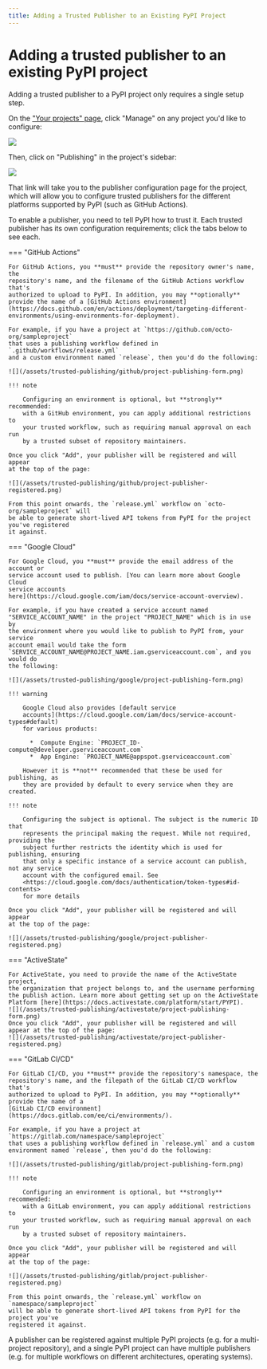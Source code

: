 ```yaml
---
title: Adding a Trusted Publisher to an Existing PyPI Project
---
```


# Adding a trusted publisher to an existing PyPI project

Adding a trusted publisher to a PyPI project only requires a single setup step.

On the ["Your projects" page](https://pypi.org/manage/projects/), click "Manage" on any project you'd like to
configure:

![](/assets/trusted-publishing/manage-link.png)

Then, click on "Publishing" in the project's sidebar:

![](/assets/trusted-publishing/project-publishing-link.png)

That link will take you to the publisher configuration page for the project,
which will allow you to configure trusted publishers for the different
platforms supported by PyPI (such as GitHub Actions).

To enable a publisher, you need to tell PyPI how to trust it. Each trusted
publisher has its own configuration requirements; click the tabs below to see
each.

=== "GitHub Actions"

    For GitHub Actions, you **must** provide the repository owner's name, the
    repository's name, and the filename of the GitHub Actions workflow that's
    authorized to upload to PyPI. In addition, you may **optionally**
    provide the name of a [GitHub Actions environment](https://docs.github.com/en/actions/deployment/targeting-different-environments/using-environments-for-deployment).

    For example, if you have a project at `https://github.com/octo-org/sampleproject`
    that uses a publishing workflow defined in `.github/workflows/release.yml`
    and a custom environment named `release`, then you'd do the following:

    ![](/assets/trusted-publishing/github/project-publishing-form.png)

    !!! note

        Configuring an environment is optional, but **strongly** recommended:
        with a GitHub environment, you can apply additional restrictions to
        your trusted workflow, such as requiring manual approval on each run
        by a trusted subset of repository maintainers.

    Once you click "Add", your publisher will be registered and will appear
    at the top of the page:

    ![](/assets/trusted-publishing/github/project-publisher-registered.png)

    From this point onwards, the `release.yml` workflow on `octo-org/sampleproject` will
    be able to generate short-lived API tokens from PyPI for the project you've registered
    it against.

=== "Google Cloud"

    For Google Cloud, you **must** provide the email address of the account or
    service account used to publish. [You can learn more about Google Cloud
    service accounts
    here](https://cloud.google.com/iam/docs/service-account-overview).

    For example, if you have created a service account named
    "SERVICE_ACCOUNT_NAME" in the project "PROJECT_NAME" which is in use by
    the environment where you would like to publish to PyPI from, your service
    account email would take the form
    `SERVICE_ACCOUNT_NAME@PROJECT_NAME.iam.gserviceaccount.com`, and you would do
    the following:

    ![](/assets/trusted-publishing/google/project-publishing-form.png)

    !!! warning

        Google Cloud also provides [default service
        accounts](https://cloud.google.com/iam/docs/service-account-types#default)
        for various products:

          *  Compute Engine: `PROJECT_ID-compute@developer.gserviceaccount.com`
          *  App Engine: `PROJECT_NAME@appspot.gserviceaccount.com`

        However it is **not** recommended that these be used for publishing, as
        they are provided by default to every service when they are created.

    !!! note

        Configuring the subject is optional. The subject is the numeric ID that
        represents the principal making the request. While not required, providing the
        subject further restricts the identity which is used for publishing, ensuring
        that only a specific instance of a service account can publish, not any service
        account with the configured email. See
        <https://cloud.google.com/docs/authentication/token-types#id-contents>
        for more details

    Once you click "Add", your publisher will be registered and will appear
    at the top of the page:

    ![](/assets/trusted-publishing/google/project-publisher-registered.png)

=== "ActiveState"

    For ActiveState, you need to provide the name of the ActiveState project,
    the organization that project belongs to, and the username performing
    the publish action. Learn more about getting set up on the ActiveState Platform [here](https://docs.activestate.com/platform/start/PYPI).
    ![](/assets/trusted-publishing/activestate/project-publishing-form.png)
    Once you click "Add", your publisher will be registered and will appear at the top of the page:
    ![](/assets/trusted-publishing/activestate/project-publisher-registered.png)

=== "GitLab CI/CD"

    For GitLab CI/CD, you **must** provide the repository's namespace, the
    repository's name, and the filepath of the GitLab CI/CD workflow that's
    authorized to upload to PyPI. In addition, you may **optionally**
    provide the name of a
    [GitLab CI/CD environment](https://docs.gitlab.com/ee/ci/environments/).

    For example, if you have a project at `https://gitlab.com/namespace/sampleproject`
    that uses a publishing workflow defined in `release.yml` and a custom
    environment named `release`, then you'd do the following:

    ![](/assets/trusted-publishing/gitlab/project-publishing-form.png)

    !!! note

        Configuring an environment is optional, but **strongly** recommended:
        with a GitLab environment, you can apply additional restrictions to
        your trusted workflow, such as requiring manual approval on each run
        by a trusted subset of repository maintainers.

    Once you click "Add", your publisher will be registered and will appear
    at the top of the page:

    ![](/assets/trusted-publishing/gitlab/project-publisher-registered.png)

    From this point onwards, the `release.yml` workflow on `namespace/sampleproject`
    will be able to generate short-lived API tokens from PyPI for the project you've
    registered it against.

A publisher can be registered against multiple PyPI projects (e.g. for a
multi-project repository), and a single PyPI project can have multiple
publishers (e.g. for multiple workflows on different architectures, operating
systems).

